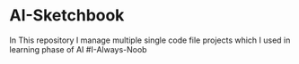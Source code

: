 # AI-Sketchbook
In This repository I manage multiple single code file projects which I used in learning phase of AI #I-Always-Noob
